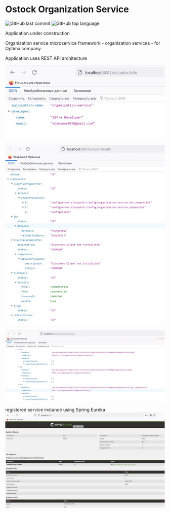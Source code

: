 # Ostock Organization Service

![GitHub last commit](https://img.shields.io/github/last-commit/SlartiBartFast-art/Organization-Service?logo=github)
![GitHub top language](https://img.shields.io/github/languages/top/SlartiBartFast-art/Organization-Service?logo=java&logoColor=red)

Application under construction

Organization service microservice framework - organization services - for Optima company.

Application uses REST API architecture


![Image of Arch](https://github.com/SlartiBartFast-art/Organization-Service/blob/master/image/Screenshot_1.jpg)

![Image of Arch](https://github.com/SlartiBartFast-art/Organization-Service/blob/master/image/Screenshot_2.jpg)

![Image of Arch](https://github.com/SlartiBartFast-art/Organization-Service/blob/master/image/Screenshot_3.jpg)

registered service instance using Spring Eureka
![Image of Arch](https://github.com/SlartiBartFast-art/Organization-Service/blob/master/image/Screenshot_4.jpg)